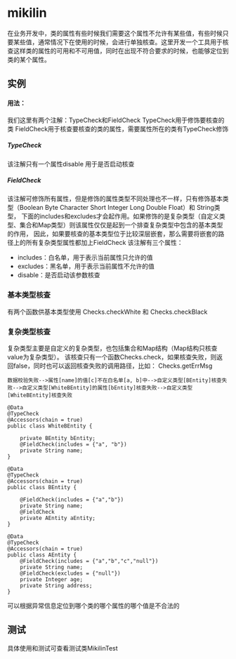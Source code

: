 # mikilin
在业务开发中，类的属性有些时候我们需要这个属性不允许有某些值，有些时候只要某些值，通常情况下在使用的时候，会进行单独核查。这里开发一个工具用于核查这样类的属性的可用和不可用值，同时在出现不符合要求的时候，也能够定位到类的某个属性。
## 实例
#### 用法：
我们这里有两个注解：TypeCheck和FieldCheck
TypeCheck用于修饰要核查的类
FieldCheck用于核查要核查的类的属性，需要属性所在的类有TypeCheck修饰
##### TypeCheck
该注解只有一个属性disable 用于是否启动核查
##### FieldCheck 
该注解可修饰所有属性，但是修饰的属性类型不同处理也不一样，只有修饰基本类型（Boolean Byte Character Short Integer Long Double Float）和 String类型，
下面的includes和excludes才会起作用。如果修饰的是复杂类型（自定义类型、集合和Map类型）则该属性仅仅是起到一个排查复杂类型中包含的基本类型的作用，
因此，如果要核查的基本类型位于比较深层嵌套，那么需要将嵌套的路径上的所有复杂类型属性都加上FieldCheck
该注解有三个属性：
- includes：白名单，用于表示当前属性只允许的值
- excludes：黑名单，用于表示当前属性不允许的值
- disable：是否启动该参数核查

### 基本类型核查
有两个函数供基本类型使用
Checks.checkWhite 和 Checks.checkBlack

### 复杂类型核查
复杂类型主要是自定义的复杂类型，也包括集合和Map结构（Map结构只核查value为复杂类型）。
该核查只有一个函数Checks.check，如果核查失败，则返回false，同时也可以返回核查失败的调用路径，比如：
Checks.getErrMsg
```
数据校验失败-->属性[name]的值[c]不在白名单[a, b]中-->自定义类型[BEntity]核查失败-->自定义类型[WhiteBEntity]的属性[bEntity]核查失败-->自定义类型[WhiteBEntity]核查失败
```
```angular2html
@Data
@TypeCheck
@Accessors(chain = true)
public class WhiteBEntity {

    private BEntity bEntity;
    @FieldCheck(includes = {"a", "b"})
    private String name;
}
```
```angular2html
@Data
@TypeCheck
@Accessors(chain = true)
public class BEntity {

    @FieldCheck(includes = {"a","b"})
    private String name;
    @FieldCheck
    private AEntity aEntity;
}
```
```angular2html
@Data
@TypeCheck
@Accessors(chain = true)
public class AEntity {
    @FieldCheck(includes = {"a","b","c","null"})
    private String name;
    @FieldCheck(excludes = {"null"})
    private Integer age;
    private String address;
}
```
可以根据异常信息定位到哪个类的哪个属性的哪个值是不合法的
## 测试
具体使用和测试可查看测试类MikilinTest
